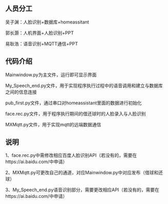 
## 人员分工
吴子渊：人脸识别+数据库+homeassitant

郭长灏：人机界面+人脸识别+PPT

易耿浩：语音识别+MQTT通信+PPT

## 代码介绍
Mainwindow.py为主文件，运行即可显示界面

My_Speech_end.py文件，用于实现程序执行过程中的语音调用和建立与数据库之间的信息连接

pub_first.py文件，通过串口对homeassistant里面的数据进行初始化

face.rec.py文件，用于程序执行期间的借还球时的人脸录入与人脸识别

MXMqtt.py文件，用于实现mqtt的远端数据通信

## 说明
1、face.rec.py中需修改相应百度人脸识别API（若没有的，需要在https://ai.baidu.com/中申请）

2、MXMqtt.py可更改自己的通道，对应Mainwindow.py中对应发布（借球和还球）

3、My_Speech_end.py语音识别部分，需要更改相应API（若没有的，需要在https://ai.baidu.com/中申请）
